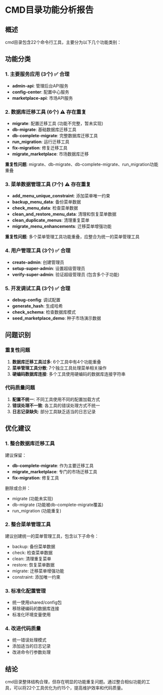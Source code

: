 # CMD目录功能分析报告

## 概述
cmd目录包含22个命令行工具，主要分为以下几个功能类别：

## 功能分类

### 1. 主要服务应用 (3个) ✅ 合理
- **admin-api**: 管理后台API服务
- **config-center**: 配置中心服务  
- **marketplace-api**: 市场API服务

### 2. 数据库迁移工具 (6个) ⚠️ 存在重复
- **migrate**: 配置迁移工具 (功能不完整，暂未实现)
- **db-migrate**: 基础数据库迁移工具
- **db-complete-migrate**: 完整数据库迁移工具
- **run_migration**: 运行迁移工具
- **fix-migration**: 修复迁移工具
- **migrate_marketplace**: 市场数据库迁移

**重复性问题**: migrate、db-migrate、db-complete-migrate、run_migration功能重叠

### 3. 菜单数据管理工具 (7个) ⚠️ 存在重复
- **add_menu_unique_constraint**: 添加菜单唯一约束
- **backup_menu_data**: 备份菜单数据
- **check_menu_data**: 检查菜单数据
- **clean_and_restore_menu_data**: 清理和恢复菜单数据
- **clean_duplicate_menus**: 清理重复菜单
- **migrate_menu_enhancements**: 迁移菜单增强功能

**重复性问题**: 多个菜单管理工具功能重叠，应整合为统一的菜单管理工具

### 4. 用户管理工具 (3个) ✅ 合理
- **create-admin**: 创建管理员
- **setup-super-admin**: 设置超级管理员
- **verify-super-admin**: 验证超级管理员 (包含多个子功能)

### 5. 开发调试工具 (3个) ✅ 合理
- **debug-config**: 调试配置
- **generate_hash**: 生成哈希
- **check_schema**: 检查数据库模式
- **seed_marketplace_demo**: 种子市场演示数据

## 问题识别

### 重复性问题
1. **数据库迁移工具过多**: 6个工具中有4个功能重叠
2. **菜单管理工具分散**: 7个独立工具处理菜单相关操作
3. **硬编码数据库连接**: 多个工具使用硬编码的数据库连接字符串

### 代码质量问题
1. **配置不统一**: 不同工具使用不同的配置加载方式
2. **错误处理不一致**: 各工具的错误处理方式不统一
3. **日志记录缺失**: 部分工具缺乏适当的日志记录

## 优化建议

### 1. 整合数据库迁移工具
建议保留：
- **db-complete-migrate**: 作为主要迁移工具
- **migrate_marketplace**: 专门的市场迁移工具
- **fix-migration**: 修复工具

删除或合并：
- migrate (功能未实现)
- db-migrate (功能被db-complete-migrate覆盖)
- run_migration (功能重复)

### 2. 整合菜单管理工具
建议创建统一的菜单管理工具，包含以下子命令：
- backup: 备份菜单数据
- check: 检查菜单数据
- clean: 清理重复菜单
- restore: 恢复菜单数据
- migrate: 迁移菜单增强功能
- constraint: 添加唯一约束

### 3. 标准化配置管理
- 统一使用shared/config包
- 移除硬编码的数据库连接
- 标准化环境变量使用

### 4. 改进代码质量
- 统一错误处理模式
- 添加适当的日志记录
- 改进命令行参数处理

## 结论
cmd目录整体结构合理，但存在明显的功能重复问题。通过整合相似功能的工具，可以将22个工具优化为约15个，提高维护效率和代码质量。
